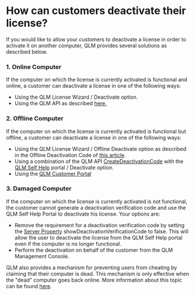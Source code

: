 # How can customers deactivate their license?

If you would like to allow your customers to deactivate a license in order to activate it on another computer, QLM provides several solutions as described below.&#x20;

### 1. Online Computer

If the computer on which the license is currently activated is functional and online, a customer can deactivate a license in one of the following ways:

* Using the QLM License Wizard / Deactivate option.
* Using the QLM API as described [here.](how-to-clear-license-keys-from-an-end-user-system.md)

### 2. Offline Computer

If the computer on which the license is currently activated is functional but offline, a customer can deactivate a license in one of the following ways:

* Using the QLM License Wizard / Offline Deactivate option as described in the Offline Deactivation Code of [this article](../fundamental-concepts/how-does-offline-activation-work/).
* Using a combination of the QLM API [CreateDeactivationCode](../api-reference/qlmlicense/client-side-methods/createdeactivationcode.md) with the [QLM Self Help](how-to-configure-the-qlm-self-help-web-page.md) portal / Deactivate option.
* Using the [QLM Customer Portal](../qlm-customer-portal/)

### 3. Damaged Computer

If the computer on which the license is currently activated is not functional, the customer cannot generate a deactivation verification code and use the QLM Self Help Portal to deactivate his license. Your options are:

* Remove the requirement for a deactivation verification code by setting the [Server Property](../qlm-license-server/server-properties.md)  showDeactivationVerificationCode to false. This will allow the user to deactivate the license from the QLM Self Help portal even if the computer is no longer functional.
* Perform the deactivation on behalf of the customer from the QLM Management Console.

QLM also provides a mechanism for preventing users from cheating by claiming that their computer is dead. This mechanism is only effective when the "dead" computer goes back online. More information about this topic can be found [here](../faq/how-does-qlm-protect-against-users-requesting-additional-activations-because-a-computer-died.md).
